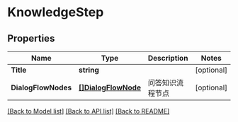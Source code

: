 # KnowledgeStep

## Properties

Name | Type | Description | Notes
------------ | ------------- | ------------- | -------------
**Title** | **string** |  | [optional] 
**DialogFlowNodes** | [**[]DialogFlowNode**](DialogFlowNode.md) | 问答知识流程节点 | [optional] 

[[Back to Model list]](../README.md#documentation-for-models) [[Back to API list]](../README.md#documentation-for-api-endpoints) [[Back to README]](../README.md)


